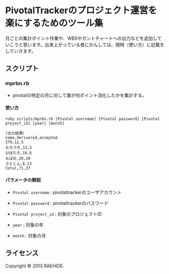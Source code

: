 PivotalTrackerのプロジェクト運営を楽にするためのツール集
======================
月ごとの集計ポイント作業や、WBSやガントチャートへの出力などを追加していこうと思います。出来上がっている者にかんしては、随時（使い方）に記載をしていきます。
 
スクリプト
------
### mprbn.rb ###
+   pivotalの特定の月に対して誰が何ポイント消化したかを集計する。

#### 使い方 ####
    ruby scripts/mprbn.rb [Pivotal username] [Pivotal password] [Pivotal project_id] [year] [month]

    (出力結果）
    name,derivered,accepted
    ITO,12,5
    もちづき,13,5
    ぴぼたろ,10,8
    もばお,28,10
    さとくん,8,13
    total,71,37
    
#### パラメータの解説 ####
+   `Pivotal username` :
    pivotaltrackerのユーザアカウント
 
+   `Pivotal password` :
    pivotaltrackerのパスワード
 
+   `Pivotal project_id` :
    対象のプロジェクトID
 
+   `year` :
    対象の年
    
+   `month` :
    対象の月
 
ライセンス
----------
Copyright &copy; 2013 RAEHIDE.
 
[RAWHIDE.]: http://raw-hide.co.jp
